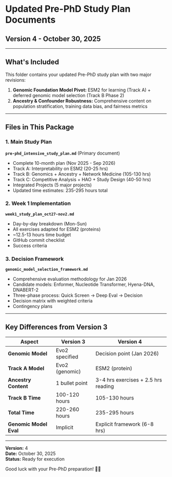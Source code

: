 # Updated Pre-PhD Study Plan Documents
## Version 4 - October 30, 2025

---

## What's Included

This folder contains your updated Pre-PhD study plan with two major revisions:

1. **Genomic Foundation Model Pivot:** ESM2 for learning (Track A) + deferred genomic model selection (Track B Phase 2)
2. **Ancestry & Confounder Robustness:** Comprehensive content on population stratification, training data bias, and fairness metrics

---

## Files in This Package

### 1. Main Study Plan
**`pre-phd_intensive_study_plan.md`** (Primary document)
- Complete 10-month plan (Nov 2025 - Sep 2026)
- Track A: Interpretability on ESM2 (20-25 hrs)
- Track B: Genomics + Ancestry + Network Medicine (105-130 hrs)
- Track C: Competitive Analysis + HAO + Study Design (40-50 hrs)
- Integrated Projects (5 major projects)
- Updated time estimates: 235-295 hours total

### 2. Week 1 Implementation
**`week1_study_plan_oct27-nov2.md`**
- Day-by-day breakdown (Mon-Sun)
- All exercises adapted for ESM2 (proteins)
- ~12.5-13 hours time budget
- GitHub commit checklist
- Success criteria

### 3. Decision Framework
**`genomic_model_selection_framework.md`**
- Comprehensive evaluation methodology for Jan 2026
- Candidate models: Enformer, Nucleotide Transformer, Hyena-DNA, DNABERT-2
- Three-phase process: Quick Screen → Deep Eval → Decision
- Decision matrix with weighted criteria
- Contingency plans

---

## Key Differences from Version 3

| Aspect                 | Version 3      | Version 4                           |
| ---------------------- | -------------- | ----------------------------------- |
| **Genomic Model**      | Evo2 specified | Decision point (Jan 2026)           |
| **Track A Model**      | Evo2 (genomic) | ESM2 (protein)                      |
| **Ancestry Content**   | 1 bullet point | 3-4 hrs exercises + 2.5 hrs reading |
| **Track B Time**       | 100-120 hours  | 105-130 hours                       |
| **Total Time**         | 220-260 hours  | 235-295 hours                       |
| **Genomic Model Eval** | Implicit       | Explicit framework (6-8 hrs)        |

---

**Version:** 4  
**Date:** October 30, 2025  
**Status:** Ready for execution  

Good luck with your Pre-PhD preparation! 🚀🧬
